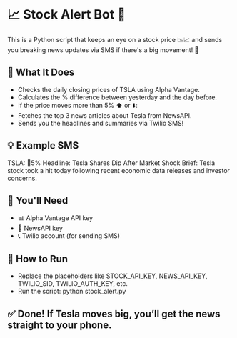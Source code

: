 # 📈 Stock Alert Bot 🚀
This is a Python script that keeps an eye on a stock price 📉📈 and sends you breaking news updates via SMS if there's a big movement! 📲

## 🔧 What It Does
- Checks the daily closing prices of TSLA using Alpha Vantage.
- Calculates the % difference between yesterday and the day before.
- If the price moves more than 5% ⬆️ or ⬇️:
- Fetches the top 3 news articles about Tesla from NewsAPI.
- Sends you the headlines and summaries via Twilio SMS!

## 💡 Example SMS
TSLA: 🔻5%
Headline: Tesla Shares Dip After Market Shock
Brief: Tesla stock took a hit today following recent economic data releases and investor concerns.

## 🔑 You'll Need
- 📊 Alpha Vantage API key
- 📰 NewsAPI key
- 📞 Twilio account (for sending SMS)

## 🚀 How to Run
- Replace the placeholders like STOCK_API_KEY, NEWS_API_KEY, TWILIO_SID, TWILIO_AUTH_KEY, etc.
- Run the script: python stock_alert.py

## ✅ Done! If Tesla moves big, you’ll get the news straight to your phone.
